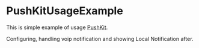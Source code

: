 # PushKitUsageExample

This is simple example of usage [PushKit](https://developer.apple.com/documentation/pushkit).

Configuring, handling voip notification and showing Local Notification after.
